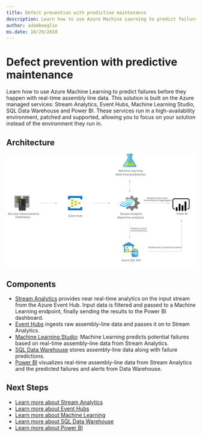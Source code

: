```yaml
---
title: Defect prevention with predictive maintenance 
description: Learn how to use Azure Machine Learning to predict failures before they happen with real-time assembly line data.
author: adamboeglin
ms.date: 10/29/2018
---
```

# Defect prevention with predictive maintenance 
Learn how to use Azure Machine Learning to predict failures before they happen with real-time assembly line data.
This solution is built on the Azure managed services: Stream Analytics, Event Hubs, Machine Learning Studio, SQL Data Warehouse and Power BI. These services run in a high-availability environment, patched and supported, allowing you to focus on your solution instead of the environment they run in.

## Architecture
<img src="media/defect-prevention-with-predictive-maintenance.svg" alt='architecture diagram' />

## Components
* [Stream Analytics](http://azure.microsoft.com/services/stream-analytics/) provides near real-time analytics on the input stream from the Azure Event Hub. Input data is filtered and passed to a Machine Learning endpoint, finally sending the results to the Power BI dashboard.
* [Event Hubs](http://azure.microsoft.com/services/event-hubs/) ingests raw assembly-line data and passes it on to Stream Analytics.
* [Machine Learning Studio](href="http://azure.microsoft.com/services/machine-learning-studio/): Machine Learning predicts potential failures based on real-time assembly-line data from Stream Analytics.
* [SQL Data Warehouse](http://azure.microsoft.com/services/sql-data-warehouse/) stores assembly-line data along with failure predictions.
* [Power BI](https://powerbi.microsoft.com) visualizes real-time assembly-line data from Stream Analytics and the predicted failures and alerts from Data Warehouse.

## Next Steps
* [Learn more about Stream Analytics](https://docs.microsoft.com/azure/stream-analytics/stream-analytics-introduction)
* [Learn more about Event Hubs](https://docs.microsoft.com/azure/event-hubs/event-hubs-what-is-event-hubs)
* [Learn more about Machine Learning](https://docs.microsoft.com/azure/machine-learning/machine-learning-what-is-machine-learning)
* [Learn more about SQL Data Warehouse](https://docs.microsoft.com/azure/sql-data-warehouse/sql-data-warehouse-overview-what-is)
* [Learn more about Power BI](https://powerbi.microsoft.com/documentation/powerbi-landing-page/)